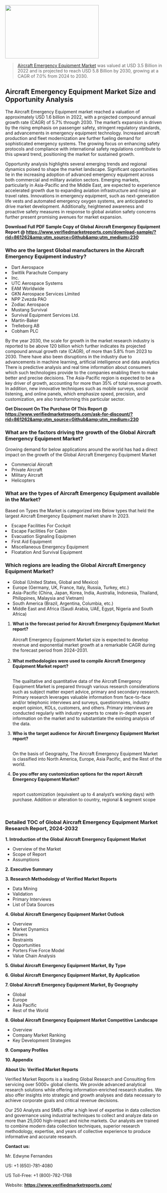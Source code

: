 <img src="https://ffe5etoiles.com/wp-content/uploads/2024/12/MST1-300x171.png" alt="" width="300" height="171" class="alignnone size-medium wp-image-20088" /><blockquote><p><p><a href="https://www.verifiedmarketreports.com/download-sample/?rid=861262&utm_source=Github&utm_medium=230" target="_blank">Aircraft Emergency Equipment Market</a> was valued at USD 3.5 Billion in 2022 and is projected to reach USD 5.8 Billion by 2030, growing at a CAGR of 7.0% from 2024 to 2030.</p></blockquote><p><h2>Aircraft Emergency Equipment Market Size and Opportunity Analysis</h2> <p>The Aircraft Emergency Equipment market reached a valuation of approximately USD 1.6 billion in 2022, with a projected compound annual growth rate (CAGR) of 5.7% through 2030. The market’s expansion is driven by the rising emphasis on passenger safety, stringent regulatory standards, and advancements in emergency equipment technology. Increased aircraft production and fleet modernization are further fueling demand for sophisticated emergency systems. The growing focus on enhancing safety protocols and compliance with international safety regulations contribute to this upward trend, positioning the market for sustained growth.</p> <p>Opportunity analysis highlights several emerging trends and regional dynamics poised to shape the market landscape. Significant opportunities lie in the increasing adoption of advanced emergency equipment across both commercial and military aviation sectors. Emerging markets, particularly in Asia-Pacific and the Middle East, are expected to experience accelerated growth due to expanding aviation infrastructure and rising air travel rates. Innovations in emergency equipment, such as next-generation life vests and automated emergency oxygen systems, are anticipated to drive market development. Additionally, heightened awareness and proactive safety measures in response to global aviation safety concerns further present promising avenues for market expansion.</p> </p><p class=""><strong>Download Full PDF Sample Copy of Global Aircraft Emergency Equipment Report @ <a href="https://www.verifiedmarketreports.com/download-sample/?rid=861262&amp;utm_source=Github&amp;utm_medium=230" target="_blank">https://www.verifiedmarketreports.com/download-sample/?rid=861262&amp;utm_source=Github&amp;utm_medium=230</a></strong></p><h3 id="" class="">Who are the largest Global manufacturers in the Aircraft Emergency Equipment industry?</h3><p><li>Dart Aerospace</li><li> Switlik Parachute Company</li><li> Inc.</li><li> UTC Aerospace Systems</li><li> EAM Worldwide</li><li> GKN Aerospace Services Limited</li><li> NPP Zvezda PAO</li><li> Zodiac Aerospace</li><li> Mustang Survival</li><li> Survival Equipment Services Ltd.</li><li> Martin-Baker</li><li> Trelleborg AB</li><li> Cobham PLC</li></p><div class=""><div class="" dir="" data-message-author-role="" data-message-id="" data-message-model-slug=""><div class=""><div class=""><div class=""><div class="" dir="" data-message-author-role="" data-message-id="" data-message-model-slug=""><div class=""><div class=""><p>By the year 2030, the scale for growth in the market research industry is reported to be above 120 billion which further indicates its projected compound annual growth rate (CAGR), of more than 5.8% from 2023 to 2030. There have also been disruptions in the industry due to advancements in machine learning, artificial intelligence and data analytics There is predictive analysis and real time information about consumers which such technologies provide to the companies enabling them to make better and precise decisions. The Asia-Pacific region is expected to be a key driver of growth, accounting for more than 35% of total revenue growth. In addition, new innovative techniques such as mobile surveys, social listening, and online panels, which emphasize speed, precision, and customization, are also transforming this particular sector.</p><p><strong>Get Discount On The Purchase Of This Report @&nbsp; <a href="https://www.verifiedmarketreports.com/ask-for-discount/?rid=861262&amp;utm_source=Github&amp;utm_medium=230" target="_blank">https://www.verifiedmarketreports.com/ask-for-discount/?rid=861262&amp;utm_source=Github&amp;utm_medium=230</a></strong></p></div></div></div></div></div></div></div></div><h3 id="" class="">What are the factors driving the growth of the Global Aircraft Emergency Equipment Market?</h3><p id="" class="">Growing demand for below applications around the world has had a direct impact on the growth of the Global Aircraft Emergency Equipment Market</p><p id="" class=""><li>Commercial Aircraft</li><li> Private Aircraft</li><li> Military Aircraft</li><li> Helicopters</li></p><h3 id="" class="">What are the types of Aircraft Emergency Equipment available in the Market?</h3><p id="" class="">Based on Types the Market is categorized into Below types that held the largest Aircraft Emergency Equipment market share In 2023.</p><p id="" class=""><li>Escape Facilities For Cockpit</li><li> Escape Facilities For Cabin</li><li> Evacuation Signaling Equipmen</li><li> First Aid Equipment</li><li> Miscellaneous Emergency Equipment</li><li> Floatation And Survival Equipment</li></p><h3 id="" class="">Which regions are leading the Global Aircraft Emergency Equipment Market?</h3><ul><li>Global (United States, Global and Mexico)</li><li>Europe (Germany, UK, France, Italy, Russia, Turkey, etc.)</li><li>Asia-Pacific (China, Japan, Korea, India, Australia, Indonesia, Thailand, Philippines, Malaysia and Vietnam)</li><li>South America (Brazil, Argentina, Columbia, etc.)</li><li>Middle East and Africa (Saudi Arabia, UAE, Egypt, Nigeria and South Africa)</li></ul><p><ol><li><strong>What is the forecast period for Aircraft Emergency Equipment Market report?<br /></strong><br /><span data-sheets-root="1" data-sheets-value="{&quot;1&quot;:2,&quot;2&quot;:&quot;XXXX size is expected to develop revenue and exponential market growth at a remarkable CAGR during the forecast period from 2024&ndash;2030.&quot;}" data-sheets-userformat="{&quot;2&quot;:12674,&quot;4&quot;:{&quot;1&quot;:2,&quot;2&quot;:16776960},&quot;10&quot;:2,&quot;11&quot;:0,&quot;15&quot;:&quot;Arial&quot;,&quot;16&quot;:12}">Aircraft Emergency Equipment Market size is expected to develop revenue and exponential market growth at a remarkable CAGR during the forecast period from 2024&ndash;2031.</span><br /><br /></li><li><strong>What methodologies were used to compile Aircraft Emergency Equipment Market report?<br /><br /></strong><p>The qualitative and quantitative data of the&nbsp;Aircraft Emergency Equipment Market is prepared through various research considerations such as subject matter expert advice, primary and secondary research. Primary research leverages valuable information from face-to-face and/or telephonic interviews and surveys, questionnaires, industry expert opinion, KOLs, customers, and others. Primary interviews are conducted regularly with industry experts to create in-depth expert information on the market and to substantiate the existing analysis of the data.&nbsp;</p></li><li><strong>Who is the target audience for Aircraft Emergency Equipment Market report?<br /><br /></strong><p>On the basis of Geography, The&nbsp;Aircraft Emergency Equipment Market is classified into North America, Europe, Asia Pacific, and the Rest of the world.</p></li><li><strong>Do you offer any customization options for the report Aircraft Emergency Equipment Market?<br /><br /></strong><p>report customization (equivalent up to 4 analyst&rsquo;s working days) with purchase. Addition or alteration to country, regional &amp; segment scope</p><p>&nbsp;</p></li></ol></p><h3 id="" class="">Detailed TOC of Global Aircraft Emergency Equipment Market Research Report, 2024-2032</h3><p id="" class=""><strong>1. Introduction of the Global Aircraft Emergency Equipment Market</strong></p><ul><li>Overview of the Market</li><li>Scope of Report</li><li>Assumptions</li></ul><p id="" class=""><strong>2. Executive Summary</strong></p><p id="" class=""><strong>3. Research Methodology of&nbsp;Verified Market Reports</strong></p><ul><li>Data Mining</li><li>Validation</li><li>Primary Interviews</li><li>List of Data Sources</li></ul><p id="" class=""><strong>4. Global Aircraft Emergency Equipment Market Outlook</strong></p><ul><li>Overview</li><li>Market Dynamics</li><li>Drivers</li><li>Restraints</li><li>Opportunities</li><li>Porters Five Force Model</li><li>Value Chain Analysis</li></ul><p id="" class=""><strong>5. Global Aircraft Emergency Equipment Market, By&nbsp;Type</strong></p><p id="" class=""><strong>6. Global Aircraft Emergency Equipment Market, By Application</strong></p><p id="" class=""><strong>7. Global Aircraft Emergency Equipment Market, By Geography</strong></p><ul><li>Global</li><li>Europe</li><li>Asia Pacific</li><li>Rest of the World</li></ul><p id="" class=""><strong>8. Global Aircraft Emergency Equipment Market Competitive Landscape</strong></p><ul><li>Overview</li><li>Company Market Ranking</li><li>Key Development Strategies</li></ul><p id="" class=""><strong>9. Company Profiles</strong></p><p id="" class=""><strong>10. Appendix</strong></p><p id="" class=""><strong>About Us: Verified Market Reports</strong></p><p id="" class="">Verified Market Reports is a leading Global Research and Consulting firm servicing over 5000+ global clients. We provide advanced analytical research solutions while offering information-enriched research studies. We also offer insights into strategic and growth analyses and data necessary to achieve corporate goals and critical revenue decisions.</p><p id="" class="">Our 250 Analysts and SMEs offer a high level of expertise in data collection and governance using industrial techniques to collect and analyze data on more than 25,000 high-impact and niche markets. Our analysts are trained to combine modern data collection techniques, superior research methodology, expertise, and years of collective experience to produce informative and accurate research.</p><p id="" class=""><strong>Contact us:</strong></p><p id="" class="">Mr. Edwyne Fernandes</p><p id="" class="">US: +1 (650)-781-4080</p><p id="" class="">US Toll-Free: +1 (800)-782-1768</p><p id="" class="">Website: <a target="" data-test-app-aware-link=""><strong>https://www.verifiedmarketreports.com/</strong></a></p>
